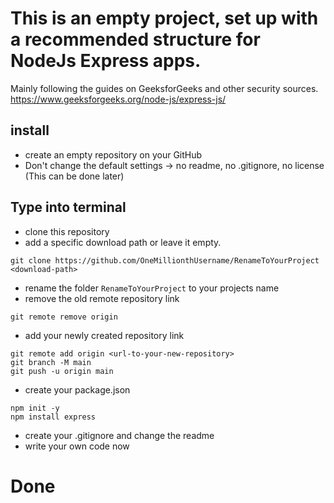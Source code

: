 # This is an empty project, set up with a recommended structure for NodeJs Express apps.
Mainly following the guides on GeeksforGeeks and other security sources.
https://www.geeksforgeeks.org/node-js/express-js/
## install

- create an empty repository on your GitHub
- Don't change the default settings -> no readme, no .gitignore, no license (This can be done later)

## Type into terminal
- clone this repository
- add a specific download path or leave it empty.
```
git clone https://github.com/OneMillionthUsername/RenameToYourProject <download-path>
```
- rename the folder `RenameToYourProject` to your projects name
- remove the old remote repository link
```
git remote remove origin
```

- add your newly created repository link
```
git remote add origin <url-to-your-new-repository>
git branch -M main
git push -u origin main
```

- create your package.json
```
npm init -y
npm install express
```
- create your .gitignore and change the readme
- write your own code now

# Done





